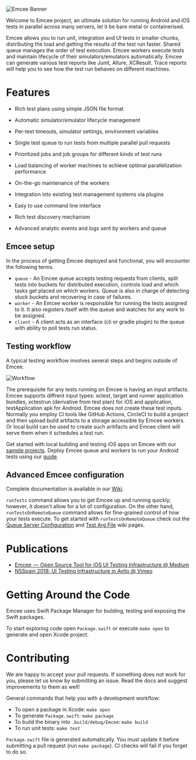 ![Emcee Banner](https://raw.github.com/avito-tech/Emcee/master/Resources/banner.png)

Welcome to Emcee project, an ultimate solution for running Android and iOS tests in parallel across many servers, let it be bare metal or containerised. 

Emcee allows you to run unit, integration and UI tests in smaller chunks, distributing the load and getting the results of the test run faster. Shared queue manages the order of test execution. Emcee workers execute tests and maintain lifecycle of their simulators/emulators automatically. Emcee can generate various test reports like Junit, Allure, XCResult. Trace reports will help you to see how the test run behaves on different machines.

# Features

- Rich test plans using simple JSON file format

- Automatic simulator/emulator lifecycle management

- Per-test timeouts, simulator settings, environment variables

- Single test queue to run tests from multiple parallel pull requests

- Prioritized jobs and job groups for different kinds of test runs

- Load balancing of worker machines to achieve optimal parallelization performance

- On-the-go maintenance of the workers

- Integration into existing test management systems via plugins

- Easy to use command line interface

- Rich test discovery mechanism

- Advanced analytic events and logs sent by workers and queue

## Emcee setup

In the process of getting Emcee deployed and functional, you will encounter the following terms.
* `queue` - An Emcee queue accepts testing requests from clients, split tests into buckets for distributed execution, controls load and which tasks get placed on which workers. Queue is also in charge of detecting stuck buckets and recovering in case of failures.
* `worker` - An Emcee worker is responsible for running the tests assigned to it. It also registers itself with the queue and watches for any work to be assigned.
* `client` - A client acts as an interface (cli or gradle plugin) to the queue with ability to poll tests run status.

## Testing workflow

A typical testing workflow involves several steps and begins outside of Emcee.

![Workflow](https://raw.github.com/avito-tech/Emcee/master/Resources/workers_animation.gif)

The prerequisite for any tests running on Emcee is having an input artifacts. Emcee supports diffrent input types: xctest, target and runner application bundles, xctestrun (derivative from test plan) for iOS and application, testApplication apk for Android.
Emcee does not create these test inputs. Normally you employ CI tools like GitHub Actions, CircleCI to build a project and then upload build artifacts to a storage accessible by Emcee workers. Or local build can be used to create such aritifacts and Emcee client will serve them when it schedules a test run.

Get started with local building and testing iOS apps on Emcee with our [sample projects](https://github.com/avito-tech/Emcee/wiki/iOS).
Deploy Emcee queue and workers to run your Android tests using our [guide](https://github.com/avito-tech/Emcee/wiki/Android-documentation).

## Advanced Emcee configuration

Complete documentation is available in our [Wiki](https://github.com/avito-tech/Emcee/wiki).

`runTests` command allows you to get Emcee up and running quickly; however, it doesn't allow for a lot of configuration. On the other hand, `runTestsOnRemoteQueue` command allows for fine-grained control of how your tests execute. To get started with `runTestsOnRemoteQueue` check out the [Queue Server Configuration](https://github.com/avito-tech/Emcee/wiki/Queue-Server-Configuration) and [Test Arg File](https://github.com/avito-tech/Emcee/wiki/Test-Arg-File) wiki pages.

# Publications

- [Emcee  —  Open Source Tool for iOS UI Testing Infrastructure @ Medium](https://link.medium.com/aHywQuI6jU)
- [NSSpain 2018: UI Testing Infrastructure in Avito @ Vimeo](https://vimeo.com/292738016)

# Getting Around the Code

Emcee uses Swift Package Manager for building, testing and exposing the Swift packages.

To start exploring code open `Package.swift` or execute `make open` to generate and open Xcode project.

# Contributing

We are happy to accept your pull requests. If something does not work for you, please let us know by submitting an issue. Read the docs and suggest improvements to them as well!

General commands that help you with a development workflow:

- To open a package in Xcode: `make open`
- To generate `Package.swift`: `make package`
- To build the binary into `.build/debug/Emcee`: `make build`
- To run unit tests: `make test`

`Package.swift` file is generated automatically. You must update it before submitting a pull request (run `make package`). CI checks will fail if you forget to do so.